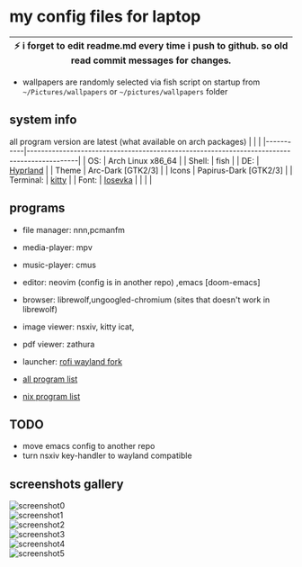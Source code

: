 # my config files for laptop

| :zap: i forget to edit readme.md every time i push to github. so old read commit messages for changes. |
|--------------------------------------------------------------------------------------------------------|

* wallpapers are randomly selected via fish script on startup from `~/Pictures/wallpapers` or `~/pictures/wallpapers` folder

## system info
all program version are latest (what available on arch packages)
|           |                                                                                            |
|-----------|--------------------------------------------------------------------------------------------|
| OS:       | Arch Linux x86_64                                                                          |
| Shell:    | fish                                                                                       |
| DE:       | [Hyprland](https://github.com/hyprwm/Hyprland)                                             |
| Theme     | Arc-Dark [GTK2/3]                                                                          |
| Icons     | Papirus-Dark [GTK2/3]                                                                      |
| Terminal: | [kitty](https://github.com/kovidgoyal/kitty/)                                              |
| Font:     | [Iosevka](https://typeof.net/Iosevka)                                                      |
|           |                                                                                            |

## programs

* file manager: nnn,pcmanfm
* media-player: mpv
* music-player: cmus
* editor: neovim (config is in another repo) ,emacs [doom-emacs]
* browser: librewolf,ungoogled-chromium (sites that doesn't work in librewolf)
* image viewer: nsxiv, kitty icat,
* pdf viewer: zathura
* launcher: [rofi wayland fork](https://github.com/lbonn/rofi)

*  [all program list](./program_list.txt)
*  [nix program list](./nix_program_list.txt)

## TODO

* move emacs config to another repo
* turn nsxiv key-handler to wayland compatible

## screenshots gallery

[ screenshots are in diffrent branch ]: #

![screenshot0](../dotfiles_screenshots/laptop_screenshot0.png)
<br>
![screenshot1](../dotfiles_screenshots/laptop_screenshot1.png)
<br>
![screenshot2](../dotfiles_screenshots/laptop_screenshot2.png)
<br>
![screenshot3](../dotfiles_screenshots/laptop_screenshot3.png)
<br>
![screenshot4](../dotfiles_screenshots/laptop_screenshot4.png)
<br>
![screenshot5](../dotfiles_screenshots/laptop_screenshot5.png)

